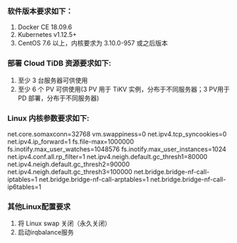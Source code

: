 
### 软件版本要求如下：
1. Docker CE 18.09.6
2. Kubernetes v1.12.5+
3. CentOS 7.6 以上，内核要求为 3.10.0-957 或之后版本

### 部署 Cloud TiDB 资源要求如下:
1. 至少 3 台服务器可供使用
2. 至少 6 个 PV 可供使用(3 PV 用于 TiKV 实例，分布于不同服务器；3 PV用于 PD 部署，分布于不同服务器)

### Linux 内核参数要求如下:
net.core.somaxconn=32768
vm.swappiness=0
net.ipv4.tcp_syncookies=0
net.ipv4.ip_forward=1
fs.file-max=1000000
fs.inotify.max_user_watches=1048576
fs.inotify.max_user_instances=1024
net.ipv4.conf.all.rp_filter=1
net.ipv4.neigh.default.gc_thresh1=80000
net.ipv4.neigh.default.gc_thresh2=90000
net.ipv4.neigh.default.gc_thresh3=100000
net.bridge.bridge-nf-call-iptables=1
net.bridge.bridge-nf-call-arptables=1
net.bridge.bridge-nf-call-ip6tables=1

### 其他Linux配置要求
1. 将 Linux swap 关闭（永久关闭）
2. 启动irqbalance服务
